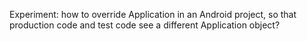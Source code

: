 Experiment: how to override Application in an Android project, so that production code and test code see a different Application object?
